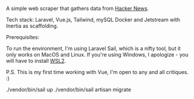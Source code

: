 A simple web scraper that gathers data from [Hacker News](https://news.ycombinator.com/).

Tech stack: Laravel, Vue.js, Tailwind, mySQL Docker and Jetstream with Inertia as scaffolding.

Prerequisites:

To run the environment, I'm using Laravel Sail, which is a nifty tool, but it only works on MacOS and Linux. If you're using Windows, I apologize - you will have to install [WSL2](https://learn.microsoft.com/en-us/windows/wsl/about).

P.S. This is my first time working with Vue, I'm open to any and all critiques. :)

./vendor/bin/sail up
./vendor/bin/sail artisan migrate